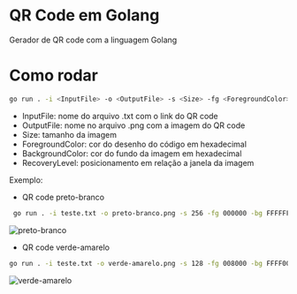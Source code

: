 # QR Code em Golang

Gerador de QR code com a linguagem Golang

# Como rodar
```bash
go run . -i <InputFile> -o <OutputFile> -s <Size> -fg <ForegroundColor> -bg <BackgroundColor> -lvl <RecoveryLevel>
```

* InputFile: nome do arquivo .txt com o link do QR code
* OutputFile: nome no arquivo .png com a imagem do QR code
* Size: tamanho da imagem 
* ForegroundColor: cor do desenho do código em hexadecimal 
* BackgroundColor: cor do fundo da imagem em hexadecimal 
* RecoveryLevel: posicionamento em relação a janela da imagem

Exemplo:
* QR code preto-branco  
```bash
 go run . -i teste.txt -o preto-branco.png -s 256 -fg 000000 -bg FFFFFF -lvl H
```

![preto-branco](https://github.com/user-attachments/assets/1b9042cf-22ea-4b03-8c17-f5cbf68cdb45)


* QR code verde-amarelo  
```bash
go run . -i teste.txt -o verde-amarelo.png -s 128 -fg 008000 -bg FFFF00  -lvl H
```

![verde-amarelo](https://github.com/user-attachments/assets/811210e8-efdd-4d38-90d6-c97d099c1b3e)



